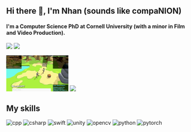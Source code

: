 ## Hi there 👋, I'm Nhan (sounds like compaNION)
 <h4> I'm a Computer Science PhD at Cornell University (with a minor in Film and Video Production).</h4>

<p>
    <img src="https://github.com/megatran/megatran/blob/main/wall_z_robot.gif" width="50%" />
    <img src="https://github.com/megatran/megatran/blob/main/hospitalrobot.gif" width="15%" />

</p>

<p>
    <img src="https://github.com/megatran/megatran/blob/main/world_gpt.gif" width="33%" />
  <img src="https://github.com/megatran/megatran/blob/main/mixedreality_robot.gif" width="33%" />

</p>

## My skills
<p align="left">
  <img src="https://img.icons8.com/color/48/000000/c-plus-plus-logo.png" alt="cpp" width="50" height="50"/>
  <img src="https://img.icons8.com/color/48/000000/c-sharp-logo.png" alt="csharp" width="50" height="50"/>
  <img src="https://img.icons8.com/?size=512&id=24465&format=png" alt="swift" width="50" height="50"/>
  <img src="https://img.icons8.com/?size=512&id=55O6KKA9CyIA&format=png" alt="unity" width="50" height="50"/>
  <img src="https://www.vectorlogo.zone/logos/opencv/opencv-icon.svg" alt="opencv" width="50" height="50"/>
  <img src="https://img.icons8.com/dusk/64/000000/python.png" alt="python" width="50" height="50"/>
  <img src="https://www.vectorlogo.zone/logos/pytorch/pytorch-icon.svg" alt="pytorch" width="50" height="50"/>
</p>

<p>


<br />



<!--
**megatran/megatran** is a ✨ _special_ ✨ repository because its `README.md` (this file) appears on your GitHub profile.

Here are some ideas to get you started:

- 🔭 I’m currently working on ...
- 🌱 I’m currently learning ...
- 👯 I’m looking to collaborate on ...
- 🤔 I’m looking for help with ...
- 💬 Ask me about ...
- 📫 How to reach me: ...
- 😄 Pronouns: ...
- ⚡ Fun fact: ...
-->
